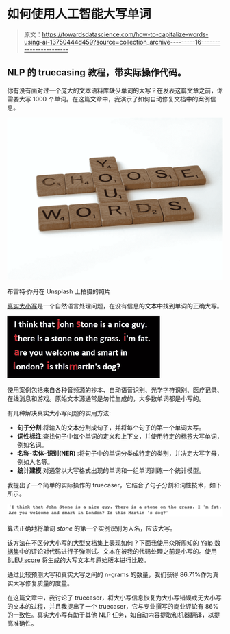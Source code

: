 # 如何使用人工智能大写单词

> 原文：<https://towardsdatascience.com/how-to-capitalize-words-using-ai-13750444d459?source=collection_archive---------16----------------------->

## NLP 的 truecasing 教程，带实际操作代码。

你有没有面对过一个庞大的文本语料库缺少单词的大写？在发表这篇文章之前，你需要大写 1000 个单词。在这篇文章中，我演示了如何自动修复文档中的案例信息。

![](img/bfc1d5115b905b1e7616b77fd6823c29.png)

布雷特·乔丹在 Unsplash 上拍摄的照片

[真实大小写](https://en.wikipedia.org/wiki/Truecasing)是一个自然语言处理问题，在没有信息的文本中找到单词的正确大写。

![](img/33f17a7ff663c6774415f7a45611c607.png)

使用案例包括来自各种音频源的抄本、自动语音识别、光学字符识别、医疗记录、在线消息和游戏。原始文本源通常是匆忙生成的，大多数单词都是小写的。

有几种解决真实大小写问题的实用方法:

*   **句子分割**:将输入的文本分割成句子，并将每个句子的第一个单词大写。
*   **词性标注**:查找句子中每个单词的定义和上下文，并使用特定的标签大写单词，例如名词。
*   **名称-实体-识别(NER)** :将句子中的单词分类成特定的类别，并决定大写字母，例如人名等。
*   **统计建模**:对通常以大写格式出现的单词和一组单词训练一个统计模型。

我提出了一个简单的实际操作的 truecaser，它结合了句子分割和词性技术，如下所示。

![](img/47adb7bf4ef75d8e159806053b1ed465.png)

算法正确地将单词 *stone* 的第一个实例识别为人名，应该大写。

该方法在不区分大小写的大型文档集上表现如何？下面我使用众所周知的 [Yelp 数据集](https://www.kaggle.com/yelp-dataset/yelp-dataset?select=yelp_academic_dataset_review.json)中的评论对代码进行子弹测试。文本在被我的代码处理之前是小写的。使用 [BLEU score](https://en.wikipedia.org/wiki/BLEU) 将生成的大写文本与原始版本进行比较。

通过比较预测大写和真实大写之间的 n-grams 的数量，我们获得 86.71%作为真实大写修复质量的度量。

在这篇文章中，我讨论了 truecaser，将大小写信息恢复为大小写错误或无大小写的文本的过程，并且我提出了一个 truecaser，它与专业撰写的商业评论有 86%的一致性。真实大小写有助于其他 NLP 任务，如自动内容提取和机器翻译，以提高准确性。